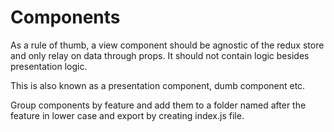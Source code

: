# Components

As a rule of thumb, a view component should be agnostic of the redux store and only relay on data through props. It should not contain logic besides presentation logic.

This is also known as a presentation component, dumb component etc.

Group components by feature and add them to a folder named after the feature in lower case and export by creating index.js file.
